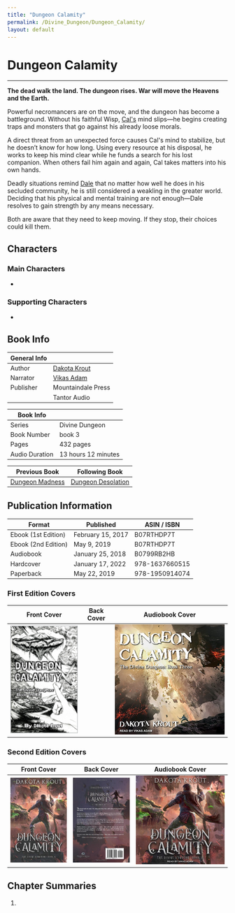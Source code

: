 ```yaml
---
title: "Dungeon Calamity"
permalink: /Divine_Dungeon/Dungeon_Calamity/
layout: default
---
```

# Dungeon Calamity
---
**The dead walk the land. The dungeon rises. War will move the Heavens and the Earth.**

Powerful necromancers are on the move, and the dungeon has become a battleground. Without his faithful Wisp, [Cal's](../../_Characters/DivineDungeon/Cal.md) mind slips—he begins creating traps and monsters that go against his already loose morals.

A direct threat from an unexpected force causes Cal's mind to stabilize, but he doesn’t know for how long. Using every resource at his disposal, he works to keep his mind clear while he funds a search for his lost companion. When others fail him again and again, Cal takes matters into his own hands.

Deadly situations remind [Dale](../../_Characters/DivineDungeon/Dale.md) that no matter how well he does in his secluded community, he is still considered a weakling in the greater world. Deciding that his physical and mental training are not enough—Dale resolves to gain strength by any means necessary.

Both are aware that they need to keep moving. If they stop, their choices could kill them.

## Characters

### Main Characters
-   

### Supporting Characters
-  

## Book Info

| General Info |  |
|---|---|
| Author| [Dakota Krout](../../_Lexicon/DakotaKrout.md) |
| Narrator| [Vikas Adam](../../_Lexicon/VikasAdam.md) |
| Publisher | Mountaindale Press |
| | Tantor Audio |

| Book Info |  |
|---|---|
| Series | Divine Dungeon |
| Book Number | book 3 |
| Pages | 432 pages |
| Audio Duration| 13 hours 12 minutes |

| Previous Book | Following Book |
|---|---|
| [Dungeon Madness](DungeonMadness.md) | [Dungeon Desolation](DungeonDesolation.md) |

## Publication Information

| Format | Published | ASIN / ISBN |
|---|---|---|
| Ebook (1st Edition) | February 15, 2017 | B07RTHDP7T |
| Ebook (2nd Edition) | May 9, 2019 | B07RTHDP7T |
| Audiobook | January 25, 2018| B0799RB2HB |
| Hardcover | January 17, 2022 | 978-1637660515 |
| Paperback | May 22, 2019 | 978-1950914074 |

### First Edition Covers

| Front Cover | Back Cover | Audiobook Cover |
|---|---|---|
| ![dungeoncalamity_cover1](../../images/DivineDungeon/DungeonCalamity/dungeoncalamity_cover1.jpg) |   | ![dungeoncalamity_audiocover1](../../images/DivineDungeon/DungeonCalamity/dungeoncalamity_audiocover1.jpg)

### Second Edition Covers

| Front Cover | Back Cover | Audiobook Cover |
|---|---|---|
| ![dungeoncalamity_cover2](../../images/DivineDungeon/DungeonCalamity/dungeoncalamity_cover2.jpg) | ![dungeoncalamity_backcover](../../images/DivineDungeon/DungeonCalamity/dungeoncalamity_backcover.jpg) | ![dungeoncalamity_audiocover2](../../images/DivineDungeon/DungeonCalamity/dungeoncalamity_audiocover2.jpg)

## Chapter Summaries
1. 